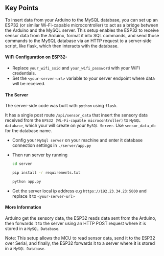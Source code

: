 ## Key Points
To insert data from your Arduino to the MySQL database, you can set up an ESP32 (or similar Wi-Fi-capable microcontroller) to act as a bridge between the Arduino and the MySQL server. This setup enables the ESP32 to receive sensor data from the Arduino, format it into SQL commands, and send those commands to the MySQL database via an HTTP request to a server-side script, like flask, which then interacts with the database.


#### WiFi Configuration on ESP32: 
- Replace `your_wifi_ssid` and `your_wifi_password` with your WiFi credentials.
- Set the `<your-server-url>` variable to your server endpoint where data will be received.

#### The Server 
The server-side code was built with `python` using `flask`.

It has a single post route `/api/sensor_data` that insert the sensory data received from the `EPS32 (Wi-Fi-capable microcontroller)` to `MySQL database`, which your will create on your `MySQL Server`. Use `sensor_data_db` for the database name.

- Config your `MySql server` on your machine and enter it database connection settings in `./server/app.py`
- Then run server by running
  
  ```bash
  cd server
  ```
  ```bash
  pip install -r requirements.txt
  ```
  ```bash
  python app.py
  ```
- Get the server local ip address e.g `https://192.23.34.23:5000` and replace it to `<your-server-url>`

#### More Information
Arduino get the sensory data,
the ESP32 reads data sent from the Arduino, then forwards it to the server using an HTTP POST request where it is stored in a `MySQL Database`.

Note: This setup allows the MCU to read sensor data, send it to the ESP32 over Serial, and finally, the ESP32 forwards it to a server  where it is stored in a `MySQL Database`.
